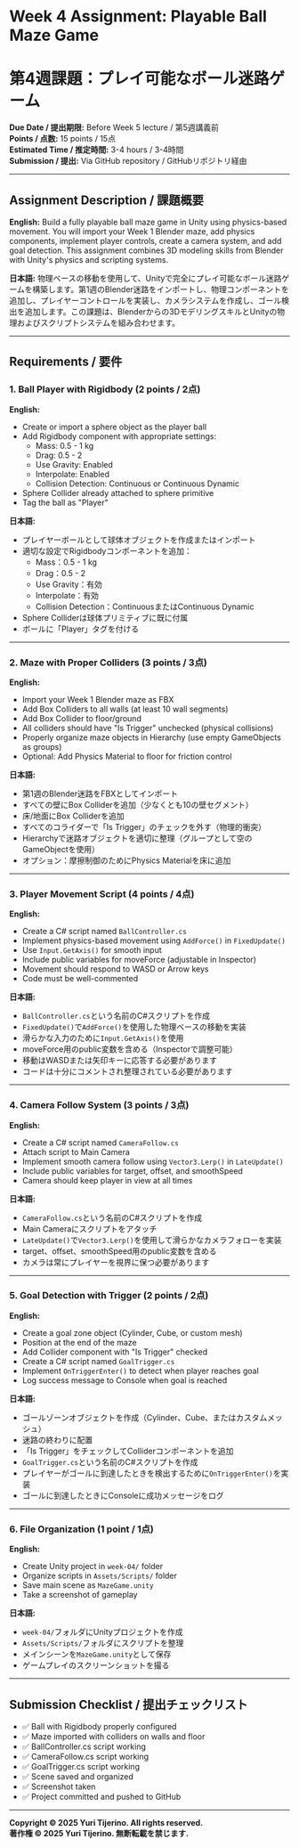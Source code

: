 # Week 4 Assignment: Playable Ball Maze Game
# 第4週課題：プレイ可能なボール迷路ゲーム

**Due Date / 提出期限:** Before Week 5 lecture / 第5週講義前  
**Points / 点数:** 15 points / 15点  
**Estimated Time / 推定時間:** 3-4 hours / 3-4時間  
**Submission / 提出:** Via GitHub repository / GitHubリポジトリ経由

---

## Assignment Description / 課題概要

**English:** Build a fully playable ball maze game in Unity using physics-based movement. You will import your Week 1 Blender maze, add physics components, implement player controls, create a camera system, and add goal detection. This assignment combines 3D modeling skills from Blender with Unity's physics and scripting systems.

**日本語:** 物理ベースの移動を使用して、Unityで完全にプレイ可能なボール迷路ゲームを構築します。第1週のBlender迷路をインポートし、物理コンポーネントを追加し、プレイヤーコントロールを実装し、カメラシステムを作成し、ゴール検出を追加します。この課題は、Blenderからの3DモデリングスキルとUnityの物理およびスクリプトシステムを組み合わせます。

---

## Requirements / 要件

### 1. Ball Player with Rigidbody (2 points / 2点)

**English:**
- Create or import a sphere object as the player ball
- Add Rigidbody component with appropriate settings:
  - Mass: 0.5 - 1 kg
  - Drag: 0.5 - 2
  - Use Gravity: Enabled
  - Interpolate: Enabled
  - Collision Detection: Continuous or Continuous Dynamic
- Sphere Collider already attached to sphere primitive
- Tag the ball as "Player"

**日本語:**
- プレイヤーボールとして球体オブジェクトを作成またはインポート
- 適切な設定でRigidbodyコンポーネントを追加：
  - Mass：0.5 - 1 kg
  - Drag：0.5 - 2
  - Use Gravity：有効
  - Interpolate：有効
  - Collision Detection：ContinuousまたはContinuous Dynamic
- Sphere Colliderは球体プリミティブに既に付属
- ボールに「Player」タグを付ける

---

### 2. Maze with Proper Colliders (3 points / 3点)

**English:**
- Import your Week 1 Blender maze as FBX
- Add Box Colliders to all walls (at least 10 wall segments)
- Add Box Collider to floor/ground
- All colliders should have "Is Trigger" unchecked (physical collisions)
- Properly organize maze objects in Hierarchy (use empty GameObjects as groups)
- Optional: Add Physics Material to floor for friction control

**日本語:**
- 第1週のBlender迷路をFBXとしてインポート
- すべての壁にBox Colliderを追加（少なくとも10の壁セグメント）
- 床/地面にBox Colliderを追加
- すべてのコライダーで「Is Trigger」のチェックを外す（物理的衝突）
- Hierarchyで迷路オブジェクトを適切に整理（グループとして空のGameObjectを使用）
- オプション：摩擦制御のためにPhysics Materialを床に追加

---

### 3. Player Movement Script (4 points / 4点)

**English:**
- Create a C# script named `BallController.cs`
- Implement physics-based movement using `AddForce()` in `FixedUpdate()`
- Use `Input.GetAxis()` for smooth input
- Include public variables for moveForce (adjustable in Inspector)
- Movement should respond to WASD or Arrow keys
- Code must be well-commented

**日本語:**
- `BallController.cs`という名前のC#スクリプトを作成
- `FixedUpdate()`で`AddForce()`を使用した物理ベースの移動を実装
- 滑らかな入力のために`Input.GetAxis()`を使用
- moveForce用のpublic変数を含める（Inspectorで調整可能）
- 移動はWASDまたは矢印キーに応答する必要があります
- コードは十分にコメントされ整理されている必要があります

---

### 4. Camera Follow System (3 points / 3点)

**English:**
- Create a C# script named `CameraFollow.cs`
- Attach script to Main Camera
- Implement smooth camera follow using `Vector3.Lerp()` in `LateUpdate()`
- Include public variables for target, offset, and smoothSpeed
- Camera should keep player in view at all times

**日本語:**
- `CameraFollow.cs`という名前のC#スクリプトを作成
- Main Cameraにスクリプトをアタッチ
- `LateUpdate()`で`Vector3.Lerp()`を使用して滑らかなカメラフォローを実装
- target、offset、smoothSpeed用のpublic変数を含める
- カメラは常にプレイヤーを視界に保つ必要があります

---

### 5. Goal Detection with Trigger (2 points / 2点)

**English:**
- Create a goal zone object (Cylinder, Cube, or custom mesh)
- Position at the end of the maze
- Add Collider component with "Is Trigger" checked
- Create a C# script named `GoalTrigger.cs`
- Implement `OnTriggerEnter()` to detect when player reaches goal
- Log success message to Console when goal is reached

**日本語:**
- ゴールゾーンオブジェクトを作成（Cylinder、Cube、またはカスタムメッシュ）
- 迷路の終わりに配置
- 「Is Trigger」をチェックしてColliderコンポーネントを追加
- `GoalTrigger.cs`という名前のC#スクリプトを作成
- プレイヤーがゴールに到達したときを検出するために`OnTriggerEnter()`を実装
- ゴールに到達したときにConsoleに成功メッセージをログ

---

### 6. File Organization (1 point / 1点)

**English:**
- Create Unity project in `week-04/` folder
- Organize scripts in `Assets/Scripts/` folder
- Save main scene as `MazeGame.unity`
- Take a screenshot of gameplay

**日本語:**
- `week-04/`フォルダにUnityプロジェクトを作成
- `Assets/Scripts/`フォルダにスクリプトを整理
- メインシーンを`MazeGame.unity`として保存
- ゲームプレイのスクリーンショットを撮る

---

## Submission Checklist / 提出チェックリスト

- ✅ Ball with Rigidbody properly configured
- ✅ Maze imported with colliders on walls and floor
- ✅ BallController.cs script working
- ✅ CameraFollow.cs script working
- ✅ GoalTrigger.cs script working
- ✅ Scene saved and organized
- ✅ Screenshot taken
- ✅ Project committed and pushed to GitHub

---

**Copyright © 2025 Yuri Tijerino. All rights reserved.**  
**著作権 © 2025 Yuri Tijerino. 無断転載を禁じます.**


